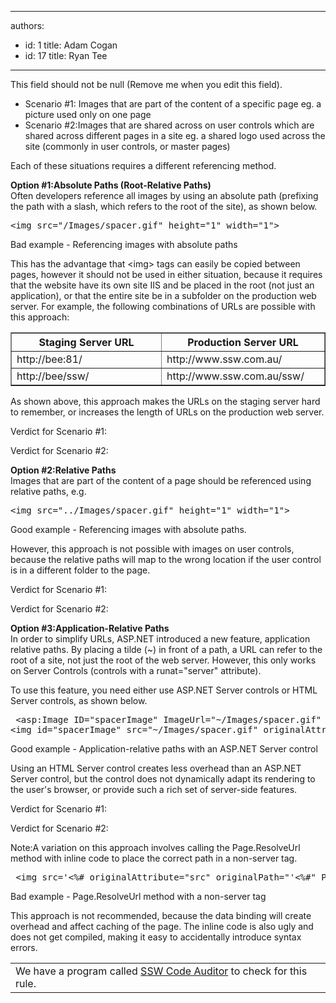 

---
authors:
  - id: 1
    title: Adam Cogan
  - id: 17
    title: Ryan Tee
---




<span class='intro'> This field should not be null (Remove me when you edit this field). </span>


  <ul>
    <li>Scenario #1&#58; Images that are part of the content of a specific page eg. a picture used only on one page </li>
    <li>Scenario #2&#58;Images that are shared across on user controls which are shared across different pages in a site eg. a shared logo used across the site (commonly in user controls, or master pages) </li>
</ul>
<p>Each of these situations requires a different referencing method.</p>
<p><b>Option #1&#58;Absolute Paths (Root-Relative Paths)</b><br>
Often developers reference all images by using an absolute path (prefixing the path with a slash, which refers to the root of the site), as shown below.</p>
<pre class="brush&#58;c-sharp">&lt;img src=&quot;/Images/spacer.gif&quot; height=&quot;1&quot; width=&quot;1&quot;&gt;
</pre>
<span class="ms-rteCustom-FigureBad">Bad example - Referencing images with absolute paths</span>
<p>This has the advantage that &lt;img&gt; tags can easily be copied between pages, however it should not be used in either situation, because it requires that the website have its own site IIS and be placed in the root (not just an application), or that the entire site be in a subfolder on the production web server. For example, the following combinations of URLs are possible with this approach&#58;</p>
<table style="border-collapse&#58;collapse;" class="clsSSWTable" border="1" cellspacing="0" cellpadding="0" width="100%">
    <tbody>
        <tr>
            <th width="250">Staging Server URL </th>
            <th width="250">Production Server URL </th>
        </tr>
        <tr>
            <td width="250">http&#58;//bee&#58;81/ </td>
            <td width="250">http&#58;//www.ssw.com.au/ </td>
        </tr>
        <tr>
            <td width="250">http&#58;//bee/ssw/ </td>
            <td width="250">http&#58;//www.ssw.com.au/ssw/ </td>
        </tr>
    </tbody>
</table>
<p>As shown above, this approach makes the URLs on the staging server hard to remember, or increases the length of URLs on the production web server.</p>
<p>Verdict for Scenario #1&#58; <img alt="" style="border-bottom&#58;0px solid;border-left&#58;0px solid;border-top&#58;0px solid;border-right&#58;0px solid;" border="0" src="/Standards/SoftwareDevelopment/RulesToBetterDotNETProjects/PublishingImages/fail.gif" /></p>
<p>Verdict for Scenario #2&#58; <img alt="" style="border-bottom&#58;0px solid;border-left&#58;0px solid;border-top&#58;0px solid;border-right&#58;0px solid;" border="0" src="/Standards/SoftwareDevelopment/RulesToBetterDotNETProjects/PublishingImages/fail.gif" /></p>
<p><b>Option #2&#58;Relative Paths</b><br>
Images that are part of the content of a page should be referenced using relative paths, e.g.</p>
<pre class="brush&#58;c-sharp">&lt;img src=&quot;../Images/spacer.gif&quot; height=&quot;1&quot; width=&quot;1&quot;&gt;
</pre>
<span class="ms-rteCustom-FigureGood">Good example - Referencing images with absolute paths.</span>
<p>However, this approach is not possible with images on user controls, because the relative paths will map to the wrong location if the user control is in a different folder to the page.</p>
<p>Verdict for Scenario #1&#58; <img alt="" style="border-bottom&#58;0px solid;border-left&#58;0px solid;border-top&#58;0px solid;border-right&#58;0px solid;" border="0" src="/Standards/SoftwareDevelopment/RulesToBetterDotNETProjects/PublishingImages/pass.gif" /></p>
<p>Verdict for Scenario #2&#58; <img alt="" style="border-bottom&#58;0px solid;border-left&#58;0px solid;border-top&#58;0px solid;border-right&#58;0px solid;" border="0" src="/Standards/SoftwareDevelopment/RulesToBetterDotNETProjects/PublishingImages/fail.gif" /></p>
<p><b>Option #3&#58;Application-Relative Paths</b><br>
In order to simplify URLs, ASP.NET introduced a new feature, application relative paths. By placing a tilde (~) in front of a path, a URL can refer to the root of a site, not just the root of the web server. However, this only works on Server Controls (controls with a runat=&quot;server&quot; attribute).</p>
<p>To use this feature, you need either use ASP.NET Server controls or HTML Server controls, as shown below.</p>
<pre class="brush&#58;c-sharp"> &lt;asp&#58;Image ID=&quot;spacerImage&quot; ImageUrl=&quot;~/Images/spacer.gif&quot; Runat=&quot;server&quot; /&gt;
&lt;img id=&quot;spacerImage&quot; src=&quot;~/Images/spacer.gif&quot; originalAttribute=&quot;src&quot; originalPath=&quot;&quot;~/Images/spacer.gif&quot;&quot; runat=&quot;server&quot;&gt;</pre>
<span class="ms-rteCustom-FigureGood">Good example - Application-relative paths with an ASP.NET Server control</span>
<p>Using an HTML Server control creates less overhead than an ASP.NET Server control, but the control does not dynamically adapt its rendering to the user's browser, or provide such a rich set of server-side features.</p>
<p>Verdict for Scenario #1&#58; <img alt="" style="border-bottom&#58;0px solid;border-left&#58;0px solid;border-top&#58;0px solid;border-right&#58;0px solid;" border="0" src="/Standards/SoftwareDevelopment/RulesToBetterDotNETProjects/PublishingImages/fail.gif" /></p>
<p>Verdict for Scenario #2&#58; <img alt="" style="border-bottom&#58;0px solid;border-left&#58;0px solid;border-top&#58;0px solid;border-right&#58;0px solid;" border="0" src="/Standards/SoftwareDevelopment/RulesToBetterDotNETProjects/PublishingImages/pass.gif" /></p>
<p>Note&#58;A variation on this approach involves calling the Page.ResolveUrl method with inline code to place the correct path in a non-server tag.</p>
<pre class="brush&#58;c-sharp"> &lt;img src='&lt;%# originalAttribute=&quot;src&quot; originalPath=&quot;'&lt;%#&quot; Page.ResolveUrl(&quot;~/Images/spacer.gif&quot;) %&gt;'&gt;</pre>
<span class="ms-rteCustom-FigureBad">Bad example - Page.ResolveUrl method with a non-server tag</span>
<p>This approach is not recommended, because the data binding will create overhead and affect caching of the page. The inline code is also ugly and does not get compiled, making it easy to accidentally introduce syntax errors.</p>
<table class="clsSSWProductTable" cellspacing="2" summary="Code Auditor">
    <tbody>
        <tr>
            <td>We have a program called <a href="http&#58;//www.ssw.com.au/ssw/CodeAuditor/Default.aspx">SSW Code Auditor</a> to check for this rule. </td>
        </tr>
    </tbody>
</table>



